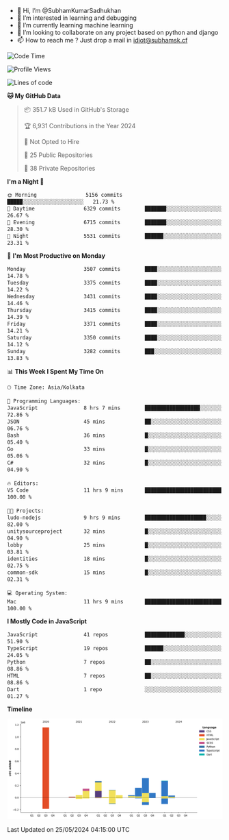 - 👋 Hi, I’m @SubhamKumarSadhukhan
- 👀 I’m interested in learning and debugging
- 🌱 I’m currently learning machine learning
- 💞️ I’m looking to collaborate on any project based on python and django
- 📫 How to reach me ?
      Just drop a mail in idiot@subhamsk.cf

<!---
SubhamKumarSadhukhan/SubhamKumarSadhukhan is a ✨ special ✨ repository because its `README.md` (this file) appears on your GitHub profile.
You can click the Preview link to take a look at your changes.
--->


<!--START_SECTION:waka-->
![Code Time](http://img.shields.io/badge/Code%20Time-2%2C208%20hrs%2031%20mins-blue)

![Profile Views](http://img.shields.io/badge/Profile%20Views-0-blue)

![Lines of code](https://img.shields.io/badge/From%20Hello%20World%20I%27ve%20Written-2.7%20million%20lines%20of%20code-blue)

**🐱 My GitHub Data** 

> 📦 351.7 kB Used in GitHub's Storage 
 > 
> 🏆 6,931 Contributions in the Year 2024
 > 
> 🚫 Not Opted to Hire
 > 
> 📜 25 Public Repositories 
 > 
> 🔑 38 Private Repositories 
 > 
**I'm a Night 🦉** 

```text
🌞 Morning                5156 commits        █████░░░░░░░░░░░░░░░░░░░░   21.73 % 
🌆 Daytime                6329 commits        ███████░░░░░░░░░░░░░░░░░░   26.67 % 
🌃 Evening                6715 commits        ███████░░░░░░░░░░░░░░░░░░   28.30 % 
🌙 Night                  5531 commits        ██████░░░░░░░░░░░░░░░░░░░   23.31 % 
```
📅 **I'm Most Productive on Monday** 

```text
Monday                   3507 commits        ████░░░░░░░░░░░░░░░░░░░░░   14.78 % 
Tuesday                  3375 commits        ████░░░░░░░░░░░░░░░░░░░░░   14.22 % 
Wednesday                3431 commits        ████░░░░░░░░░░░░░░░░░░░░░   14.46 % 
Thursday                 3415 commits        ████░░░░░░░░░░░░░░░░░░░░░   14.39 % 
Friday                   3371 commits        ████░░░░░░░░░░░░░░░░░░░░░   14.21 % 
Saturday                 3350 commits        ████░░░░░░░░░░░░░░░░░░░░░   14.12 % 
Sunday                   3282 commits        ███░░░░░░░░░░░░░░░░░░░░░░   13.83 % 
```


📊 **This Week I Spent My Time On** 

```text
🕑︎ Time Zone: Asia/Kolkata

💬 Programming Languages: 
JavaScript               8 hrs 7 mins        ██████████████████░░░░░░░   72.86 % 
JSON                     45 mins             ██░░░░░░░░░░░░░░░░░░░░░░░   06.76 % 
Bash                     36 mins             █░░░░░░░░░░░░░░░░░░░░░░░░   05.40 % 
Go                       33 mins             █░░░░░░░░░░░░░░░░░░░░░░░░   05.06 % 
C#                       32 mins             █░░░░░░░░░░░░░░░░░░░░░░░░   04.90 % 

🔥 Editors: 
VS Code                  11 hrs 9 mins       █████████████████████████   100.00 % 

🐱‍💻 Projects: 
ludo-nodejs              9 hrs 9 mins        ████████████████████░░░░░   82.00 % 
unitysourceproject       32 mins             █░░░░░░░░░░░░░░░░░░░░░░░░   04.90 % 
lobby                    25 mins             █░░░░░░░░░░░░░░░░░░░░░░░░   03.81 % 
identities               18 mins             █░░░░░░░░░░░░░░░░░░░░░░░░   02.75 % 
common-sdk               15 mins             █░░░░░░░░░░░░░░░░░░░░░░░░   02.31 % 

💻 Operating System: 
Mac                      11 hrs 9 mins       █████████████████████████   100.00 % 
```

**I Mostly Code in JavaScript** 

```text
JavaScript               41 repos            █████████████░░░░░░░░░░░░   51.90 % 
TypeScript               19 repos            ██████░░░░░░░░░░░░░░░░░░░   24.05 % 
Python                   7 repos             ██░░░░░░░░░░░░░░░░░░░░░░░   08.86 % 
HTML                     7 repos             ██░░░░░░░░░░░░░░░░░░░░░░░   08.86 % 
Dart                     1 repo              ░░░░░░░░░░░░░░░░░░░░░░░░░   01.27 % 
```



**Timeline**

![Lines of Code chart](https://raw.githubusercontent.com/SubhamKumarSadhukhan/SubhamKumarSadhukhan/main/assets/bar_graph.png)


 Last Updated on 25/05/2024 04:15:00 UTC
<!--END_SECTION:waka-->
